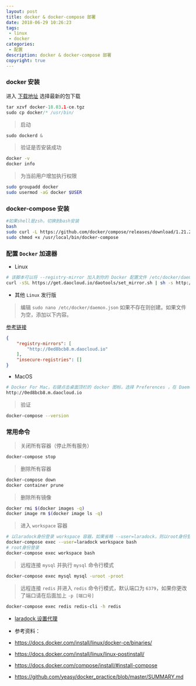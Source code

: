 ```yaml
---
layout: post
title: docker & docker-compose 部署
date: 2018-06-29 10:26:23
tags:
 - linux
 - docker
categories:
 - 配置
description: docker & docker-compose 部署
copyright: true
---
```


### docker 安装

进入 [下载地址](https://download.docker.com/linux/static/stable/x86_64/) 选择最新的包下载

```c
tar xzvf docker-18.03.1-ce.tgz
sudo cp docker/* /usr/bin/
```

> 启动

```c
sudo dockerd &
```

> 验证是否安装成功

```sh
docker -v
docker info
```
> 为当前用户增加执行权限

```sh
sudo groupadd docker
sudo usermod -aG docker $USER
```

### docker-compose 安装


```bash
#如果shell是zsh，切换到bash安装
bash
sudo curl -L https://github.com/docker/compose/releases/download/1.21.2/docker-compose-$(uname -s)-$(uname -m) -o /usr/local/bin/docker-compose
sudo chmod +x /usr/local/bin/docker-compose
```

### 配置 `Docker` 加速器

+ Linux

```bash
# 该脚本可以将 --registry-mirror 加入到你的 Docker 配置文件 /etc/docker/daemon.json 中。适用于 Ubuntu14.04、Debian、CentOS6 、CentOS7、Fedora、Arch Linux、openSUSE Leap 42.1，其他版本可能有细微不同。
curl -sSL https://get.daocloud.io/daotools/set_mirror.sh | sh -s http://0ed8bcb8.m.daocloud.io
```

+ 其他 `Linux` 发行版

> 编辑 `sudo nano /etc/docker/daemon.json` 如果不存在则创建。如果文件为空，添加以下内容。

[参考链接](http://guide.daocloud.io/dcs/daocloud-9153151.html)

```json
{
    "registry-mirrors": [
        "http://0ed8bcb8.m.daocloud.io"
    ],
    "insecure-registries": []
}
```

+ MacOS

```bash
# Docker For Mac，右键点击桌面顶栏的 docker 图标，选择 Preferences ，在 Daemon 标签（Docker 17.03 之前版本为 Advanced 标签）下的 Registry mirrors 列表中加入下面的镜像地址(点击 Apply & Restart 按钮使设置生效。):
http://0ed8bcb8.m.daocloud.io
```

> 验证

```bash
docker-compose --version
```

### 常用命令

> 关闭所有容器（停止所有服务）

```bash
docker-compose stop
```

> 删除所有容器

```bash
docker-compose down
docker container prune
```

> 删除所有镜像

```bash
docker rmi $(docker images -q)
docker image rm $(docker image ls -q)
```

> 进入 `workspace` 容器

```bash
# 以laradock身份登录 workspace 容器，如果省略 --user=laradock，则以root身份登录
docker-compose exec --user=laradock workspace bash
# root身份登录
docker-compose exec workspace bash
```

> 远程连接 `mysql` 并执行 `mysql` 命令行模式

```bash
docker-compose exec mysql mysql -uroot -proot
```

> 远程连接 `redis` 并进入 `redis` 命令行模式，默认端口为 `6379`，如果你更改了端口请在后面加上 `-p [端口号]`

```bash
docker-compose exec redis redis-cli -h redis
```

+ [laradock 设置代理](https://github.com/laradock/laradock/issues/1315#issuecomment-380492758)

+ 参考资料：
+ https://docs.docker.com/install/linux/docker-ce/binaries/
+ https://docs.docker.com/install/linux/linux-postinstall/
+ https://docs.docker.com/compose/install/#install-compose
+ https://github.com/yeasy/docker_practice/blob/master/SUMMARY.md